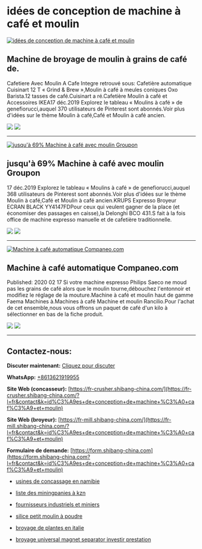 # idées de conception de machine à café et moulin

<a href="https://swt.shibang-china.com/?l=fr&img&k=id%C3%A9es+de+conception+de+machine+%C3%A0+caf%C3%A9+et+moulin" target="_blank">![idées de conception de machine à café et moulin](http://static.shibang-china.com/all-800x300/1260.jpg)</a>

## Machine de broyage de moulin à grains de café de.
Cafetiere Avec Moulin A Cafe Integre retrouvé sous: Cafetière automatique Cuisinart 12 T « Grind & Brew »,Moulin à café à meules coniques Oxo Barista.12 tasses de café.Cuisinart a ré.Cafetière Moulin à café et Accessoires IKEA17 déc.2019 Explorez le tableau « Moulins à café » de genefiorucci,auquel 370 utilisateurs de Pinterest sont abonnés.Voir plus d'idées sur le thème Moulin à café,Café et Moulin à café ancien.


<a href="https://whatsapp.shibangsoft.com/WhatsApp.php" target="_blank" title="WhatsApp">![](http://static.shibang-china.com/icon/whatsapp.png)</a> <a href="https://swt.shibang-china.com/?l=fr&icon&k=id%C3%A9es+de+conception+de+machine+%C3%A0+caf%C3%A9+et+moulin" target="_blank">![](http://static.shibang-china.com/icon/chat-fr.png)</a>

---

<a href="https://swt.shibang-china.com/?l=fr&img&k=id%C3%A9es+de+conception+de+machine+%C3%A0+caf%C3%A9+et+moulin" target="_blank">![jusqu'à 69% Machine à café avec moulin Groupon](http://static.shibang-china.com/all-800x300/351.jpg)</a>

## jusqu'à 69% Machine à café avec moulin Groupon
17 déc.2019 Explorez le tableau « Moulins à café » de genefiorucci,auquel 368 utilisateurs de Pinterest sont abonnés.Voir plus d'idées sur le thème Moulin à café,Café et Moulin à café ancien.KRUPS Expresso Broyeur ECRAN BLACK YY4147FDPour ceux qui veulent gagner de la place (et économiser des passages en caisse),la Delonghi BCO 431.S fait à la fois office de machine expresso manuelle et de cafetière traditionnelle.


<a href="https://whatsapp.shibangsoft.com/WhatsApp.php" target="_blank" title="WhatsApp">![](http://static.shibang-china.com/icon/whatsapp.png)</a> <a href="https://swt.shibang-china.com/?l=fr&icon&k=id%C3%A9es+de+conception+de+machine+%C3%A0+caf%C3%A9+et+moulin" target="_blank">![](http://static.shibang-china.com/icon/chat-fr.png)</a>

---

<a href="https://swt.shibang-china.com/?l=fr&img&k=id%C3%A9es+de+conception+de+machine+%C3%A0+caf%C3%A9+et+moulin" target="_blank">![Machine à café automatique Companeo.com](http://static.shibang-china.com/all-800x300/899.jpg)</a>

## Machine à café automatique Companeo.com
Published: 2020 02 17 Si votre machine espresso Philips Saeco ne moud pas les grains de café alors que le moulin tourne,débouchez l'entonnoir et modifiez le réglage de la mouture.Machine à café et moulin haut de gamme Faema Machines à.Machines à café Machine et moulin Rancilio.Pour l'achat de cet ensemble,nous vous offrons un paquet de café d'un kilo à sélectionner en bas de la fiche produit.


<a href="https://whatsapp.shibangsoft.com/WhatsApp.php" target="_blank" title="WhatsApp">![](http://static.shibang-china.com/icon/whatsapp.png)</a> <a href="https://swt.shibang-china.com/?l=fr&icon&k=id%C3%A9es+de+conception+de+machine+%C3%A0+caf%C3%A9+et+moulin" target="_blank">![](http://static.shibang-china.com/icon/chat-fr.png)</a>

---
## Contactez-nous:

**Discuter maintenant:** [Cliquez pour discuter](https://swt.shibang-china.com?l=fr&contact&k=id%C3%A9es+de+conception+de+machine+%C3%A0+caf%C3%A9+et+moulin)

**WhatsApp:**  [+8613621919955](https://whatsapp.shibangsoft.com/WhatsApp.php)

**Site Web (concasseur):** [https://fr-crusher.shibang-china.com/](https://fr-crusher.shibang-china.com/?l=fr&contact&k=id%C3%A9es+de+conception+de+machine+%C3%A0+caf%C3%A9+et+moulin)

**Site Web (broyeur):** [https://fr-mill.shibang-china.com/](https://fr-mill.shibang-china.com/?l=fr&contact&k=id%C3%A9es+de+conception+de+machine+%C3%A0+caf%C3%A9+et+moulin)

**Formulaire de demande:** [https://form.shibang-china.com](https://form.shibang-china.com?l=fr&contact&k=id%C3%A9es+de+conception+de+machine+%C3%A0+caf%C3%A9+et+moulin)

* [usines de concassage en namibie](../10/usines%20de%20concassage%20en%20namibie.md)

* [liste des miningpanies à kzn](../10/liste%20des%20miningpanies%20%C3%A0%20kzn.md)

* [fournisseurs industriels et miniers](../7/fournisseurs%20industriels%20et%20miniers.md)

* [silice petit moulin à poudre](../1/silice%20petit%20moulin%20%C3%A0%20poudre.md)

* [broyage de plantes en italie](../1/broyage%20de%20plantes%20en%20italie.md)

* [broyage universal magnet separator investir prestation](../7/broyage%20universal%20magnet%20separator%20investir%20prestation.md)